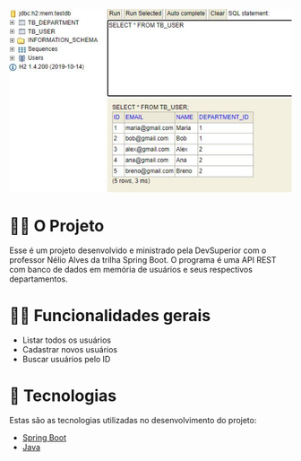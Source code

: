 
 ![Banner Readme Ignews](https://github.com/brenoRyan77/imds/blob/main/1645714791938.jpg)
# 👷🏻 O Projeto
Esse é um projeto desenvolvido e ministrado pela DevSuperior com o professor Nélio Alves da trilha Spring Boot. O programa é uma API REST com banco de dados em memória de usuários e seus respectivos departamentos.

# 🤳🏻 Funcionalidades gerais
- Listar todos os usuários
- Cadastrar novos usuários
- Buscar usuários pelo ID

# 🚀 Tecnologias
Estas são as tecnologias utilizadas no desenvolvimento do projeto:

- <a href="https://nextjs.org/" target="_blank">Spring Boot</a> <br>
- <a href="https://nextjs.org/" target="_blank">Java</a> <br>

